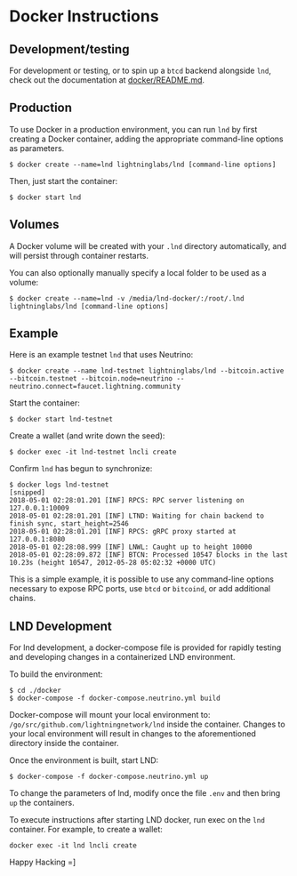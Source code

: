 # Docker Instructions

## Development/testing

For development or testing, or to spin up a `btcd` backend alongside `lnd`,
check out the documentation at [docker/README.md](../docker/README.md).

## Production

To use Docker in a production environment, you can run `lnd` by first creating
a Docker container, adding the appropriate command-line options as parameters.

```
$ docker create --name=lnd lightninglabs/lnd [command-line options]
```

Then, just start the container:

```
$ docker start lnd
```

## Volumes

A Docker volume will be created with your `.lnd` directory automatically, and will
persist through container restarts.

You can also optionally manually specify a local folder to be used as a volume:

```
$ docker create --name=lnd -v /media/lnd-docker/:/root/.lnd lightninglabs/lnd [command-line options]
```

## Example

Here is an example testnet `lnd` that uses Neutrino:

```
$ docker create --name lnd-testnet lightninglabs/lnd --bitcoin.active --bitcoin.testnet --bitcoin.node=neutrino --neutrino.connect=faucet.lightning.community
```

Start the container:

```
$ docker start lnd-testnet
```

Create a wallet (and write down the seed):

```
$ docker exec -it lnd-testnet lncli create
```

Confirm `lnd` has begun to synchronize:

```
$ docker logs lnd-testnet
[snipped]
2018-05-01 02:28:01.201 [INF] RPCS: RPC server listening on 127.0.0.1:10009
2018-05-01 02:28:01.201 [INF] LTND: Waiting for chain backend to finish sync, start_height=2546
2018-05-01 02:28:01.201 [INF] RPCS: gRPC proxy started at 127.0.0.1:8080
2018-05-01 02:28:08.999 [INF] LNWL: Caught up to height 10000
2018-05-01 02:28:09.872 [INF] BTCN: Processed 10547 blocks in the last 10.23s (height 10547, 2012-05-28 05:02:32 +0000 UTC)
```

This is a simple example, it is possible to use any command-line options necessary
to expose RPC ports, use `btcd` or `bitcoind`, or add additional chains.

## LND Development

For lnd development, a docker-compose file is provided for rapidly testing and developing changes in a containerized LND environment.

To build the environment:

```
$ cd ./docker 
$ docker-compose -f docker-compose.neutrino.yml build
```

Docker-compose will mount your local environment to: `/go/src/github.com/lightningnetwork/lnd` inside the container.
  Changes to your local environment will result in changes to the aforementioned directory inside the container.

Once the environment is built, start LND:

```
$ docker-compose -f docker-compose.neutrino.yml up
```

To change the parameters of lnd, modify once the file `.env` and then bring `up` the containers.


To execute instructions after starting LND docker, run exec on the `lnd` container.  For example, to create a wallet:

```
docker exec -it lnd lncli create
```

Happy Hacking =]
